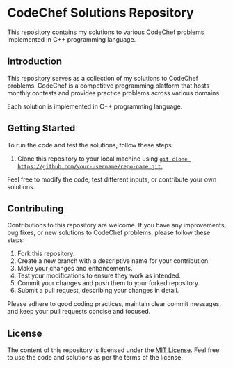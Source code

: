 # CodeChef Solutions Repository

This repository contains my solutions to various CodeChef problems implemented in C++ programming language.

## Introduction

This repository serves as a collection of my solutions to CodeChef problems. CodeChef is a competitive programming platform that hosts monthly contests and provides practice problems across various domains.

Each solution is implemented in C++ programming language.

## Getting Started

To run the code and test the solutions, follow these steps:

1. Clone this repository to your local machine using [`git clone https://github.com/your-username/repo-name.git`.](https://github.com/vishalsinha4/codechef_Solution_Cpp)

Feel free to modify the code, test different inputs, or contribute your own solutions.

## Contributing

Contributions to this repository are welcome. If you have any improvements, bug fixes, or new solutions to CodeChef problems, please follow these steps:

1. Fork this repository.
2. Create a new branch with a descriptive name for your contribution.
3. Make your changes and enhancements.
4. Test your modifications to ensure they work as intended.
5. Commit your changes and push them to your forked repository.
6. Submit a pull request, describing your changes in detail.

Please adhere to good coding practices, maintain clear commit messages, and keep your pull requests concise and focused.

## License

The content of this repository is licensed under the [MIT License](LICENSE). Feel free to use the code and solutions as per the terms of the license.
